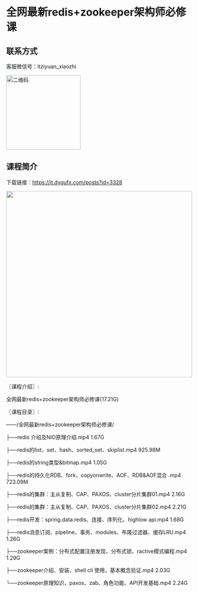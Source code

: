 # 全网最新redis+zookeeper架构师必修课

## 联系方式

客服微信号：itziyuan_xiaozhi

<img src="https://ziyuanyun.oss-cn-guangzhou.aliyuncs.com/common/20240614073449/666b82192834a.jpg" width="200" height="200" alt="二维码">

## 课程简介

下载链接：https://it.dyqufx.com/posts?id=3328

<img src="https://ziyuanyun.oss-cn-guangzhou.aliyuncs.com/yun/20240515185124/664493ac577f0.jpg" width="500" alt="">

  〖课程介绍〗:

 全网最新redis+zookeeper架构师必修课(17.21G)

 〖课程目录〗:

 ——/全网最新redis+zookeeper架构师必修课/

 ├──redis 介绍及NIO原理介绍.mp4 1.67G

 ├──redis的list、set、hash、sorted_set、skiplist.mp4 925.98M

 ├──redis的string类型&amp;bitmap.mp4 1.05G

 ├──redis的持久化RDB、fork、copyonwrite、AOF、RDB&amp;AOF混合 .mp4 723.09M

 ├──redis的集群：主从复制、CAP、PAXOS、cluster分片集群01.mp4 2.16G

 ├──redis的集群：主从复制、CAP、PAXOS、cluster分片集群02.mp4 2.21G

 ├──redis开发：spring.data.redis、连接、序列化、highlow api.mp4 1.68G

 ├──redis消息订阅、pipeline、事务、modules、布隆过滤器、缓存LRU.mp4 1.26G

 ├──zookeeper案例：分布式配置注册发现、分布式锁、ractive模式编程.mp4 1.29G

 ├──zookeeper介绍、安装、shell cli 使用，基本概念验证.mp4 2.03G

 └──zookeeper原理知识，paxos、zab、角色功能、API开发基础.mp4 2.24G

  